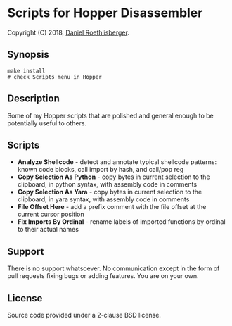 # Scripts for Hopper Disassembler

Copyright (C) 2018, [Daniel Roethlisberger](//daniel.roe.ch/).

## Synopsis

    make install
    # check Scripts menu in Hopper

## Description

Some of my Hopper scripts that are polished and general enough to be
potentially useful to others.

## Scripts

-   **Analyze Shellcode** - detect and annotate typical shellcode patterns:
    known code blocks, call import by hash, and call/pop reg
-   **Copy Selection As Python** - copy bytes in current selection to the
    clipboard, in python syntax, with assembly code in comments
-   **Copy Selection As Yara** - copy bytes in current selection to the
    clipboard, in yara syntax, with assembly code in comments
-   **File Offset Here** - add a prefix comment with the file offset at the
    current cursor position
-   **Fix Imports By Ordinal** - rename labels of imported functions by ordinal
    to their actual names

## Support

There is no support whatsoever.  No communication except in the form of pull
requests fixing bugs or adding features.  You are on your own.

## License

Source code provided under a 2-clause BSD license.

